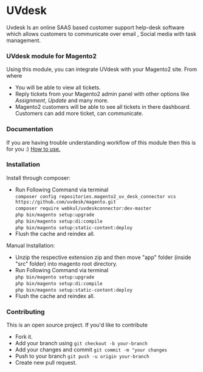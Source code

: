 # UVdesk
Uvdesk Is an online SAAS based customer support help-desk software which allows customers to communicate over email , Social media with task management.

### UVdesk module for Magento2

Using this module, you can integrate UVdesk with your Magento2 site. From where 
- You will be able to view all tickets.
- Reply tickets from your Magento2 admin panel with other options like *Assignment*, *Update* and many more.
- Magento2 customers will be able to see all tickets in there dashboard. Customers can add more ticket, can communicate.

### Documentation 
If you are having trouble understanding workflow of this module then this is for you :)
[How to use.
](http://webkul.com/blog/uvdesk-magento2-free-helpdesk-ticket-system/)
 
### Installation

Install through composer:
- Run Following Command via terminal  
	``` composer config repositories.magento2_uv_desk_connector vcs https://github.com/uvdesk/magento.git ```  
	``` composer require webkul/uvdeskconnector:dev-master ```  
	``` php bin/magento setup:upgrade ```  
	``` php bin/magento setup:di:compile ```  
	``` php bin/magento setup:static-content:deploy ```
-  Flush the cache and reindex all.  
  

Manual Installation:
-  Unzip the respective extension zip and then move "app" folder (inside "src" folder) into magento root directory.
-  Run Following Command via terminal  
	``` php bin/magento setup:upgrade ```  
	``` php bin/magento setup:di:compile ```  
	``` php bin/magento setup:static-content:deploy ```  
-  Flush the cache and reindex all.

### Contributing
This is an open source project. If you'd like to contribute
 - Fork it.
 - Add your branch using 
    ``` git checkout -b your-branch ```
 - Add your changes and commit
    ``` git commit -m "your changes ```
 - Push to your branch
    ``` git push -u origin your-branch ```
 - Create new pull request.